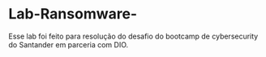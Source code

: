 # Lab-Ransomware-
Esse lab foi feito para resolução do desafio do bootcamp de cybersecurity do Santander em parceria com DIO.
